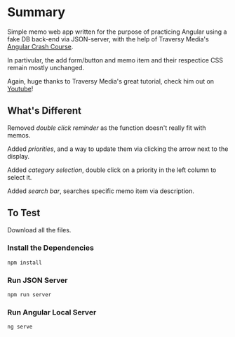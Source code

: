 # Summary

Simple memo web app written for the purpose of practicing Angular using a fake DB back-end via JSON-server, with the help of Traversy Media's [Angular Crash Course](https://www.youtube.com/watch?v=3dHNOWTI7H8).

In partivular, the add form/button and memo item and their respectice CSS remain mostly unchanged.

Again, huge thanks to Traversy Media's great tutorial, check him out on [Youtube](https://www.youtube.com/channel/UC29ju8bIPH5as8OGnQzwJyA)!

## What's Different

Removed _double click reminder_ as the function doesn't really fit with memos.

Added _priorities_, and a way to update them via clicking the arrow next to the display.

Added _category selection_, double click on a priority in the left column to select it.

Added _search bar_, searches specific memo item via description.

## To Test

Download all the files.

### Install the Dependencies

`npm install`

### Run JSON Server

`npm run server`

### Run Angular Local Server

`ng serve`
